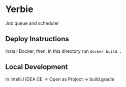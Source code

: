 # Yerbie
Job queue and scheduler

## Deploy Instructions
Install Docker, then, in this directory run `docker build .`


## Local Development
In IntelliJ IDEA CE -> Open as Project -> build.gradle
